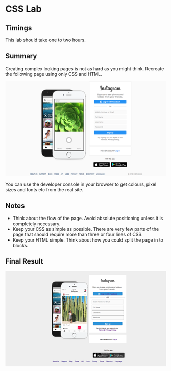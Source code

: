 # CSS Lab

## Timings

This lab should take one to two hours.

## Summary

Creating complex looking pages is not as hard as you might think. Recreate the following page using only CSS and HTML.

![Image of instagram login page](/images/instagram.png)

You can use the developer console in your browser to get colours, pixel sizes and fonts etc from the real site.


## Notes

* Think about the flow of the page. Avoid absolute positioning unless it is completely necessary.
* Keep your CSS as simple as possible. There are very few parts of the page that should require more than three or four lines of CSS.
* Keep your HTML simple. Think about how you could split the page in to blocks.

## Final Result

![Image of instagram login page](/images/instagram_final.png)
